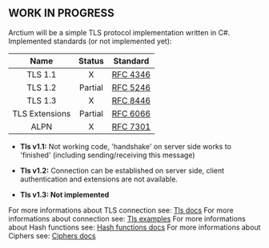 ## WORK IN PROGRESS
Arctium will be a simple TLS protocol implementation written in C#. 
Implemented standards (or not implemented yet):

|Name           |   Status     | Standard   |
|:-------------:|:------------:|:----------:|
| TLS 1.1       |     X        |[RFC 4346]  |
| TLS 1.2       | Partial      |[RFC 5246]  |
| TLS 1.3       |     X        |[RFC 8446]  |
| TLS Extensions| Partial      |[RFC 6066]  |
| ALPN          | X            |[RFC 7301]  |




- **Tls v1.1:** Not working code, 'handshake' on server side works to 'finished' (including sending/receiving this message)

- **Tls v1.2:** Connection can be established on server side, client authentication and extensions are not available.
  
- **Tls v1.3:  Not implemented**

For more informations about TLS connection see: [Tls docs]
For more informations about connection see: [Tls examples]
For more informations about Hash functions see: [Hash functions docs]
For more informations about Ciphers see: [Ciphers docs]

[RFC 4346]:<https://www.ietf.org/rfc/rfc4346.txt>
[RFC 5246]:<https://www.ietf.org/rfc/rfc5246.txt>
[RFC 6066]:<https://tools.ietf.org/html/rfc6066>
[RFC 8446]:<https://tools.ietf.org/html/rfc8446>
[RFC 7301]:<https://tools.ietf.org/html/rfc7301>
[Tls docs]:<docs/Connection/Tls/>
[Tls examples]:<docs/Connection/Tls/examples.md>

[Ciphers docs]:<docs/Cryptography/Ciphers/>
[Hash functions docs]:<docs/Cryptography/HashFunctions/>



